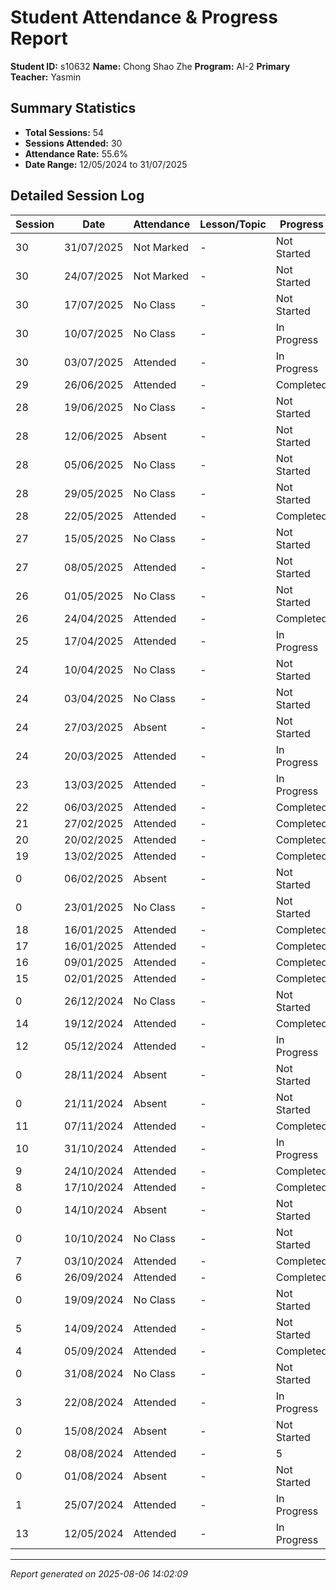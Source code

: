 # Student Attendance & Progress Report

**Student ID:** s10632
**Name:** Chong Shao Zhe
**Program:** AI-2
**Primary Teacher:** Yasmin

## Summary Statistics
- **Total Sessions:** 54
- **Sessions Attended:** 30
- **Attendance Rate:** 55.6%
- **Date Range:** 12/05/2024 to 31/07/2025

## Detailed Session Log

| Session | Date | Attendance | Lesson/Topic | Progress |
|---------|------|------------|--------------|----------|
| 30 | 31/07/2025 | Not Marked | - | Not Started |
| 30 | 24/07/2025 | Not Marked | - | Not Started |
| 30 | 17/07/2025 | No Class | - | Not Started |
| 30 | 10/07/2025 | No Class | - | In Progress |
| 30 | 03/07/2025 | Attended | - | In Progress |
| 29 | 26/06/2025 | Attended | - | Completed |
| 28 | 19/06/2025 | No Class | - | Not Started |
| 28 | 12/06/2025 | Absent | - | Not Started |
| 28 | 05/06/2025 | No Class | - | Not Started |
| 28 | 29/05/2025 | No Class | - | Not Started |
| 28 | 22/05/2025 | Attended | - | Completed |
| 27 | 15/05/2025 | No Class | - | Not Started |
| 27 | 08/05/2025 | Attended | - | Not Started |
| 26 | 01/05/2025 | No Class | - | Not Started |
| 26 | 24/04/2025 | Attended | - | Completed |
| 25 | 17/04/2025 | Attended | - | In Progress |
| 24 | 10/04/2025 | No Class | - | Not Started |
| 24 | 03/04/2025 | No Class | - | Not Started |
| 24 | 27/03/2025 | Absent | - | Not Started |
| 24 | 20/03/2025 | Attended | - | In Progress |
| 23 | 13/03/2025 | Attended | - | In Progress |
| 22 | 06/03/2025 | Attended | - | Completed |
| 21 | 27/02/2025 | Attended | - | Completed |
| 20 | 20/02/2025 | Attended | - | Completed |
| 19 | 13/02/2025 | Attended | - | Completed |
| 0 | 06/02/2025 | Absent | - | Not Started |
| 0 | 23/01/2025 | No Class | - | Not Started |
| 18 | 16/01/2025 | Attended | - | Completed |
| 17 | 16/01/2025 | Attended | - | Completed |
| 16 | 09/01/2025 | Attended | - | Completed |
| 15 | 02/01/2025 | Attended | - | Completed |
| 0 | 26/12/2024 | No Class | - | Not Started |
| 14 | 19/12/2024 | Attended | - | Completed |
| 12 | 05/12/2024 | Attended | - | In Progress |
| 0 | 28/11/2024 | Absent | - | Not Started |
| 0 | 21/11/2024 | Absent | - | Not Started |
| 11 | 07/11/2024 | Attended | - | Completed |
| 10 | 31/10/2024 | Attended | - | In Progress |
| 9 | 24/10/2024 | Attended | - | Completed |
| 8 | 17/10/2024 | Attended | - | Completed |
| 0 | 14/10/2024 | Absent | - | Not Started |
| 0 | 10/10/2024 | No Class | - | Not Started |
| 7 | 03/10/2024 | Attended | - | Completed |
| 6 | 26/09/2024 | Attended | - | Completed |
| 0 | 19/09/2024 | No Class | - | Not Started |
| 5 | 14/09/2024 | Attended | - | Not Started |
| 4 | 05/09/2024 | Attended | - | Completed |
| 0 | 31/08/2024 | No Class | - | Not Started |
| 3 | 22/08/2024 | Attended | - | In Progress |
| 0 | 15/08/2024 | Absent | - | Not Started |
| 2 | 08/08/2024 | Attended | - | 5 |
| 0 | 01/08/2024 | Absent | - | Not Started |
| 1 | 25/07/2024 | Attended | - | In Progress |
| 13 | 12/05/2024 | Attended | - | In Progress |

---
*Report generated on 2025-08-06 14:02:09*